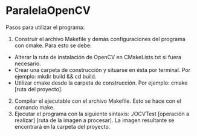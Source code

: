 ﻿# ParalelaOpenCV
Pasos para utilizar el programa:
1) Construir el archivo Makefile y demás configuraciones del programa con cmake. Para esto se debe:
- Alterar la ruta de instalación de OpenCV en CMakeLists.txt si fuera necesario.
- Crear una carpeta de construcción y situarse en ésta por terminal. Por ejemplo: mkdir build && cd build.
- Utilizar cmake desde la carpeta de construcción. Por ejemplo: cmake [ruta del proyecto].
2) Compilar el ejecutable con el archivo Makefile. Esto se hace con el comando make.
3) Ejecutar el programa con la siguiente sintaxis: ./OCVTest [operación a realizar] [ruta de la imagen a procesar].
La imagen resultante se encontrará en la carpeta del proyecto.
